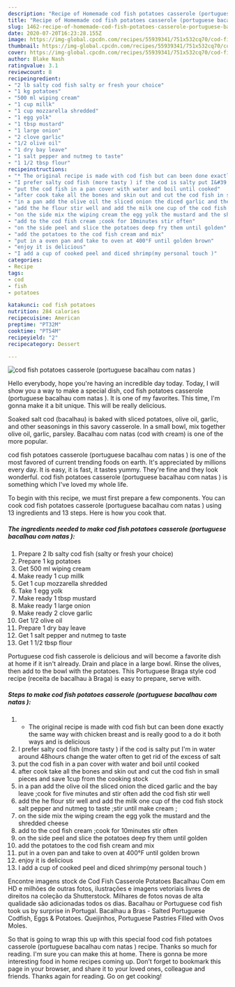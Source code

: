 ```yaml
---
description: "Recipe of Homemade cod fish potatoes casserole (portuguese bacalhau com natas )"
title: "Recipe of Homemade cod fish potatoes casserole (portuguese bacalhau com natas )"
slug: 1462-recipe-of-homemade-cod-fish-potatoes-casserole-portuguese-bacalhau-com-natas
date: 2020-07-20T16:23:28.155Z
image: https://img-global.cpcdn.com/recipes/55939341/751x532cq70/cod-fish-potatoes-casserole-portuguese-bacalhau-com-natas-recipe-main-photo.jpg
thumbnail: https://img-global.cpcdn.com/recipes/55939341/751x532cq70/cod-fish-potatoes-casserole-portuguese-bacalhau-com-natas-recipe-main-photo.jpg
cover: https://img-global.cpcdn.com/recipes/55939341/751x532cq70/cod-fish-potatoes-casserole-portuguese-bacalhau-com-natas-recipe-main-photo.jpg
author: Blake Nash
ratingvalue: 3.1
reviewcount: 8
recipeingredient:
- "2 lb salty cod fish salty or fresh your choice"
- "1 kg potatoes"
- "500 ml wiping cream"
- "1 cup millk"
- "1 cup mozzarella shredded"
- "1 egg yolk"
- "1 tbsp mustard"
- "1 large onion"
- "2 clove garlic"
- "1/2 olive oil"
- "1 dry bay leave"
- "1 salt pepper and nutmeg to taste"
- "1 1/2 tbsp flour"
recipeinstructions:
- "* The original recipe is made with cod fish but can been done exactly the same way with chicken breast and is really good to a do it both ways and is delicious"
- "I prefer salty cod fish (more tasty ) if the cod is salty put I&#39;m in water around 48hours change the water often to get rid of the excess of salt"
- "put the cod fish in a pan cover with water and boil until cooked"
- "after cook take all the bones and skin out and cut the cod fish in small pieces and save 1cup from the cooking stock"
- "in a pan add the olive oil the sliced onion the diced garlic and the bay leave ;cook for five minutes and stir often add the cod fish stir well"
- "add the he flour stir well and add the milk one cup of the cod fish stock salt pepper and nutmeg to taste ;stir until make cream ;"
- "on the side mix the wiping cream the egg yolk the mustard and the shredded cheese"
- "add to the cod fish cream ;cook for 10minutes stir often"
- "on the side peel and slice the potatoes deep fry them until golden"
- "add the potatoes to the cod fish cream and mix"
- "put in a oven pan and take to oven at 400°F until golden brown"
- "enjoy it is delicious"
- "I add a cup of cooked peel and diced shrimp(my personal touch )"
categories:
- Recipe
tags:
- cod
- fish
- potatoes

katakunci: cod fish potatoes 
nutrition: 284 calories
recipecuisine: American
preptime: "PT32M"
cooktime: "PT54M"
recipeyield: "2"
recipecategory: Dessert

---
```



![cod fish potatoes casserole (portuguese bacalhau com natas )](https://img-global.cpcdn.com/recipes/55939341/751x532cq70/cod-fish-potatoes-casserole-portuguese-bacalhau-com-natas-recipe-main-photo.jpg)

Hello everybody, hope you're having an incredible day today. Today, I will show you a way to make a special dish, cod fish potatoes casserole (portuguese bacalhau com natas ). It is one of my favorites. This time, I'm gonna make it a bit unique. This will be really delicious.

Soaked salt cod (bacalhau) is baked with sliced potatoes, olive oil, garlic, and other seasonings in this savory casserole. In a small bowl, mix together olive oil, garlic, parsley. Bacalhau com natas (cod with cream) is one of the more popular.

cod fish potatoes casserole (portuguese bacalhau com natas ) is one of the most favored of current trending foods on earth. It's appreciated by millions every day. It is easy, it is fast, it tastes yummy. They're fine and they look wonderful. cod fish potatoes casserole (portuguese bacalhau com natas ) is something which I've loved my whole life.


To begin with this recipe, we must first prepare a few components. You can cook cod fish potatoes casserole (portuguese bacalhau com natas ) using 13 ingredients and 13 steps. Here is how you cook that.

<!--inarticleads1-->

##### The ingredients needed to make cod fish potatoes casserole (portuguese bacalhau com natas ):

1. Prepare 2 lb salty cod fish (salty or fresh your choice)
1. Prepare 1 kg potatoes
1. Get 500 ml wiping cream
1. Make ready 1 cup millk
1. Get 1 cup mozzarella shredded
1. Take 1 egg yolk
1. Make ready 1 tbsp mustard
1. Make ready 1 large onion
1. Make ready 2 clove garlic
1. Get 1/2 olive oil
1. Prepare 1 dry bay leave
1. Get 1 salt pepper and nutmeg to taste
1. Get 1 1/2 tbsp flour


Portuguese cod fish casserole is delicious and will become a favorite dish at home if it isn&#39;t already. Drain and place in a large bowl. Rinse the olives, then add to the bowl with the potatoes. This Portuguese Braga style cod recipe (receita de bacalhau à Braga) is easy to prepare, serve with. 

<!--inarticleads2-->

##### Steps to make cod fish potatoes casserole (portuguese bacalhau com natas ):

1. * The original recipe is made with cod fish but can been done exactly the same way with chicken breast and is really good to a do it both ways and is delicious
1. I prefer salty cod fish (more tasty ) if the cod is salty put I&#39;m in water around 48hours change the water often to get rid of the excess of salt
1. put the cod fish in a pan cover with water and boil until cooked
1. after cook take all the bones and skin out and cut the cod fish in small pieces and save 1cup from the cooking stock
1. in a pan add the olive oil the sliced onion the diced garlic and the bay leave ;cook for five minutes and stir often add the cod fish stir well
1. add the he flour stir well and add the milk one cup of the cod fish stock salt pepper and nutmeg to taste ;stir until make cream ;
1. on the side mix the wiping cream the egg yolk the mustard and the shredded cheese
1. add to the cod fish cream ;cook for 10minutes stir often
1. on the side peel and slice the potatoes deep fry them until golden
1. add the potatoes to the cod fish cream and mix
1. put in a oven pan and take to oven at 400°F until golden brown
1. enjoy it is delicious
1. I add a cup of cooked peel and diced shrimp(my personal touch )


Encontre imagens stock de Cod Fish Casserole Potatoes Bacalhau Com em HD e milhões de outras fotos, ilustrações e imagens vetoriais livres de direitos na coleção da Shutterstock. Milhares de fotos novas de alta qualidade são adicionadas todos os dias. Bacalhau or Portuguese cod fish took us by surprise in Portugal. Bacalhau a Bras - Salted Portuguese Codfish, Eggs &amp; Potatoes. Queijinhos, Portuguese Pastries Filled with Ovos Moles. 

So that is going to wrap this up with this special food cod fish potatoes casserole (portuguese bacalhau com natas ) recipe. Thanks so much for reading. I'm sure you can make this at home. There is gonna be more interesting food in home recipes coming up. Don't forget to bookmark this page in your browser, and share it to your loved ones, colleague and friends. Thanks again for reading. Go on get cooking!

